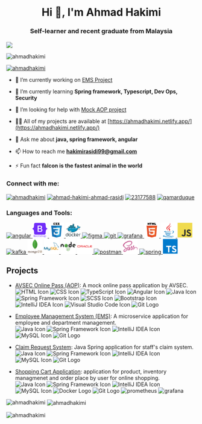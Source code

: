 <h1 align="center">Hi 👋, I'm Ahmad Hakimi</h1>
<h3 align="center">Self-learner and recent graduate from Malaysia</h3>

<img align="center" src="https://www.icegif.com/wp-content/uploads/icegif-1787.gif" />

<p align="left"> <img src="https://komarev.com/ghpvc/?username=ahmadhakimi&label=Profile%20views&color=0e75b6&style=flat" alt="ahmadhakimi" /> </p>

<p align="left"> <a href="https://github.com/ryo-ma/github-profile-trophy"><img src="https://github-profile-trophy.vercel.app/?username=ahmadhakimi" alt="ahmadhakimi" /></a> </p>

- 🔭 I’m currently working on [EMS Project](https://github.com/ahmadhakimi/microservice-ems-springboot)

- 🌱 I’m currently learning **Spring framework, Typescript, Dev Ops, Security**

- 🤝 I’m looking for help with [Mock AOP project](https://github.com/ahmadhakimi/Mock-AOP-Website)

- 👨‍💻 All of my projects are available at [https://ahmadhakimi.netlify.app/](https://ahmadhakimi.netlify.app/)

- 💬 Ask me about **java, spring framework, angular**

- 📫 How to reach me **hakimirasidi99@gmail.com**

- ⚡ Fun fact **falcon is the fastest animal in the world**

<h3 align="left">Connect with me:</h3>
<p align="left">
<a href="https://codepen.io/ahmadhakimi" target="blank"><img align="center" src="https://raw.githubusercontent.com/rahuldkjain/github-profile-readme-generator/master/src/images/icons/Social/codepen.svg" alt="ahmadhakimi" height="30" width="40" /></a>
<a href="https://linkedin.com/in/ahmad-hakimi-ahmad-rasidi" target="blank"><img align="center" src="https://raw.githubusercontent.com/rahuldkjain/github-profile-readme-generator/master/src/images/icons/Social/linked-in-alt.svg" alt="ahmad-hakimi-ahmad-rasidi" height="30" width="40" /></a>
<a href="https://stackoverflow.com/users/23177588" target="blank"><img align="center" src="https://raw.githubusercontent.com/rahuldkjain/github-profile-readme-generator/master/src/images/icons/Social/stack-overflow.svg" alt="23177588" height="30" width="40" /></a>
<a href="https://discord.gg/qamarduque" target="blank"><img align="center" src="https://raw.githubusercontent.com/rahuldkjain/github-profile-readme-generator/master/src/images/icons/Social/discord.svg" alt="qamarduque" height="30" width="40" /></a>
</p>

<h3 align="left">Languages and Tools:</h3>
<p align="left"> <a href="https://angular.io" target="_blank" rel="noreferrer"> <img src="https://angular.io/assets/images/logos/angular/angular.svg" alt="angular" width="40" height="40"/> </a> <a href="https://getbootstrap.com" target="_blank" rel="noreferrer"> <img src="https://raw.githubusercontent.com/devicons/devicon/master/icons/bootstrap/bootstrap-plain-wordmark.svg" alt="bootstrap" width="40" height="40"/> </a> <a href="https://www.w3schools.com/css/" target="_blank" rel="noreferrer"> <img src="https://raw.githubusercontent.com/devicons/devicon/master/icons/css3/css3-original-wordmark.svg" alt="css3" width="40" height="40"/> </a> <a href="https://www.docker.com/" target="_blank" rel="noreferrer"> <img src="https://raw.githubusercontent.com/devicons/devicon/master/icons/docker/docker-original-wordmark.svg" alt="docker" width="40" height="40"/> </a> <a href="https://www.figma.com/" target="_blank" rel="noreferrer"> <img src="https://www.vectorlogo.zone/logos/figma/figma-icon.svg" alt="figma" width="40" height="40"/> </a> <a href="https://git-scm.com/" target="_blank" rel="noreferrer"> <img src="https://www.vectorlogo.zone/logos/git-scm/git-scm-icon.svg" alt="git" width="40" height="40"/> </a> <a href="https://grafana.com" target="_blank" rel="noreferrer"> <img src="https://www.vectorlogo.zone/logos/grafana/grafana-icon.svg" alt="grafana" width="40" height="40"/> </a> <a href="https://www.w3.org/html/" target="_blank" rel="noreferrer"> <img src="https://raw.githubusercontent.com/devicons/devicon/master/icons/html5/html5-original-wordmark.svg" alt="html5" width="40" height="40"/> </a> <a href="https://www.java.com" target="_blank" rel="noreferrer"> <img src="https://raw.githubusercontent.com/devicons/devicon/master/icons/java/java-original.svg" alt="java" width="40" height="40"/> </a> <a href="https://developer.mozilla.org/en-US/docs/Web/JavaScript" target="_blank" rel="noreferrer"> <img src="https://raw.githubusercontent.com/devicons/devicon/master/icons/javascript/javascript-original.svg" alt="javascript" width="40" height="40"/> </a> <a href="https://kafka.apache.org/" target="_blank" rel="noreferrer"> <img src="https://www.vectorlogo.zone/logos/apache_kafka/apache_kafka-icon.svg" alt="kafka" width="40" height="40"/> </a> <a href="https://www.mongodb.com/" target="_blank" rel="noreferrer"> <img src="https://raw.githubusercontent.com/devicons/devicon/master/icons/mongodb/mongodb-original-wordmark.svg" alt="mongodb" width="40" height="40"/> </a> <a href="https://www.mysql.com/" target="_blank" rel="noreferrer"> <img src="https://raw.githubusercontent.com/devicons/devicon/master/icons/mysql/mysql-original-wordmark.svg" alt="mysql" width="40" height="40"/> </a> <a href="https://nodejs.org" target="_blank" rel="noreferrer"> <img src="https://raw.githubusercontent.com/devicons/devicon/master/icons/nodejs/nodejs-original-wordmark.svg" alt="nodejs" width="40" height="40"/> </a> <a href="https://www.oracle.com/" target="_blank" rel="noreferrer"> <img src="https://raw.githubusercontent.com/devicons/devicon/master/icons/oracle/oracle-original.svg" alt="oracle" width="40" height="40"/> </a> <a href="https://postman.com" target="_blank" rel="noreferrer"> <img src="https://www.vectorlogo.zone/logos/getpostman/getpostman-icon.svg" alt="postman" width="40" height="40"/> </a> <a href="https://sass-lang.com" target="_blank" rel="noreferrer"> <img src="https://raw.githubusercontent.com/devicons/devicon/master/icons/sass/sass-original.svg" alt="sass" width="40" height="40"/> </a> <a href="https://spring.io/" target="_blank" rel="noreferrer"> <img src="https://www.vectorlogo.zone/logos/springio/springio-icon.svg" alt="spring" width="40" height="40"/> </a> <a href="https://www.typescriptlang.org/" target="_blank" rel="noreferrer"> <img src="https://raw.githubusercontent.com/devicons/devicon/master/icons/typescript/typescript-original.svg" alt="typescript" width="40" height="40"/> </a> </p>

## Projects

- [AVSEC Online Pass (AOP)](https://github.com/ahmadhakimi/Mock-AOP-Website): A mock online pass application by AVSEC.<br>
  ![HTML Icon](https://img.icons8.com/color/20/000000/html-5.png) ![CSS Icon](https://img.icons8.com/color/20/000000/css3.png) ![TypeScript Icon](https://img.icons8.com/color/20/000000/typescript.png) ![Angular Icon](https://img.icons8.com/color/20/000000/angularjs.png) ![Java Icon](https://img.icons8.com/color/20/000000/java-coffee-cup-logo.png) ![Spring Framework Icon](https://img.icons8.com/color/20/000000/spring-logo.png) ![SCSS Icon](https://img.icons8.com/color/20/000000/sass.png) ![Bootstrap Icon](https://img.icons8.com/color/20/000000/bootstrap.png) ![IntelliJ IDEA Icon](https://img.icons8.com/color/20/000000/intellij-idea.png) ![Visual Studio Code Icon](https://img.icons8.com/color/20/000000/visual-studio-code-2019.png) ![Git Logo](https://img.icons8.com/color/20/000000/git.png)

- [Employee Management System (EMS)](https://github.com/ahmadhakimi/microservice-ems-springboot): A microservice application for employee and department management.<br>
  ![Java Icon](https://img.icons8.com/color/20/000000/java-coffee-cup-logo.png) ![Spring Framework Icon](https://img.icons8.com/color/20/000000/spring-logo.png) ![IntelliJ IDEA Icon](https://img.icons8.com/color/20/000000/intellij-idea.png) ![MySQL Icon](https://img.icons8.com/color/20/000000/mysql-logo.png) ![Git Logo](https://img.icons8.com/color/20/000000/git.png)

- [Claim Request System](https://github.com/ahmadhakimi/claim-request-system): Java Spring application for staff's claim system.<br>
  ![Java Icon](https://img.icons8.com/color/20/000000/java-coffee-cup-logo.png) ![Spring Framework Icon](https://img.icons8.com/color/20/000000/spring-logo.png) ![IntelliJ IDEA Icon](https://img.icons8.com/color/20/000000/intellij-idea.png) ![MySQL Icon](https://img.icons8.com/color/20/000000/mysql-logo.png) ![Git Logo](https://img.icons8.com/color/20/000000/git.png)

- [Shopping Cart Application](https://github.com/ahmadhakimi/shopping-cart-microservice): application for product, inventory managmenet and order place by user for online shopping.<br>
  ![Java Icon](https://img.icons8.com/color/20/000000/java-coffee-cup-logo.png) ![Spring Framework Icon](https://img.icons8.com/color/20/000000/spring-logo.png) ![IntelliJ IDEA Icon](https://img.icons8.com/color/20/000000/intellij-idea.png) ![MySQL Icon](https://img.icons8.com/color/20/000000/mysql-logo.png) ![Docker Logo](https://img.icons8.com/color/20/000000/docker.png) ![Git Logo](https://img.icons8.com/color/20/000000/git.png) ![prometheus](https://img.icons8.com/color/20/000000/prometheus-app.png) ![grafana](https://img.icons8.com/color/20/000000/grafana.png)

<p><img align="left" src="https://github-readme-stats.vercel.app/api/top-langs?username=ahmadhakimi&show_icons=true&locale=en&layout=compact" alt="ahmadhakimi" /></p>

<p>&nbsp;<img align="center" src="https://github-readme-stats.vercel.app/api?username=ahmadhakimi&show_icons=true&locale=en" alt="ahmadhakimi" /></p>

<p><img align="center" src="https://github-readme-streak-stats.herokuapp.com/?user=ahmadhakimi&" alt="ahmadhakimi" /></p>
